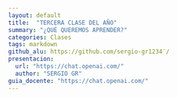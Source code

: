 ```yaml
---
layout: default
title:  "TERCERA CLASE DEL AÑO"
summary: "¿QUÉ QUEREMOS APRENDER?"
categories: Clases
tags: markdown 
github_alu: https://github.com/sergio-gr1234¨/
presentacion: 
  url: "https://chat.openai.com/"
  author: "SERGIO GR"
guia_docente: "https://chat.openai.com/"
---
```

